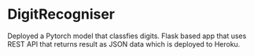 # DigitRecogniser
Deployed a Pytorch model that classfies digits.
Flask based app that uses REST API that returns result as JSON data which is deployed to Heroku.

